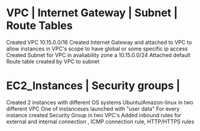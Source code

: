 # VPC | Internet Gateway | Subnet | Route Tables #
Created VPC 10.15.0.0/16
Created Internet Gateway and attached to VPC to allow instances in VPC's scope to have global or some specific ip access 
Created Subnet for VPC in avaliability zone a 10.15.0.0/24
Attached default Route table created by VPC to subnet  

# EC2_Instances | Security groups | #
Created 2 instances with different OS systems Ubuntu/Amazon-linux in two different VPC 
One of instanceses launched with "user data" 
For every instance created Security Group in two VPC's
Added inbound rules for external and internal connection , ICMP connection rule, HTTP/HTTPS rules
